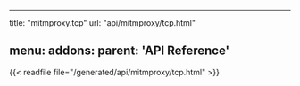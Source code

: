 
---
title: "mitmproxy.tcp"
url: "api/mitmproxy/tcp.html"

menu:
    addons:
        parent: 'API Reference'
---

{{< readfile file="/generated/api/mitmproxy/tcp.html" >}}
